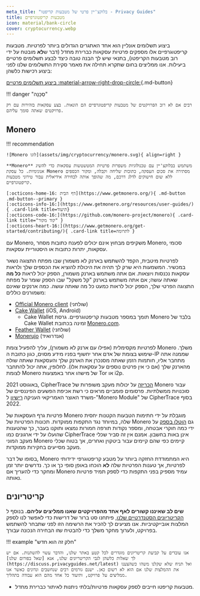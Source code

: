 ```yaml
---
meta_title: "בלוקצ'יין פרטי של מטבעות קריפטו - Privacy Guides"
title: מטבעות קריפטוגרפיים
icon: material/bank-circle
cover: cryptocurrency.webp
---
```


ביצוע תשלומים אונליין הוא אחד האתגרים הגדולים ביותר לפרטיות. מטבעות קריפטוגרפיים אלו מספקים פרטיות עסקאות כברירת מחדל (דבר ש**לא** מובטח על ידי רוב מטבעות הקריפטו), בתנאי שיש לך הבנה טובה כיצד לבצע תשלומים פרטיים ביעילות. אנו ממליצים בחום שתקרא תחילה את מאמר סקירת התשלומים שלנו לפני ביצוע רכישות כלשהן:

[ביצוע תשלומים פרטיים :material-arrow-right-drop-circle:](advanced/payments.md ""){.md-button}

!!! danger "סַכָּנָה"

    רבים אם לא רוב הפרויקטים של מטבעות קריפטוגרפיים הם הונאות. בצע עסקאות בזהירות עם רק פרויקטים שאתה סומך עליהם.

## Monero

!!! recommendation

    ![Monero לוגו](assets/img/cryptocurrency/monero.svg){ align=right }
    
    **Monero** משתמש בבלוקצ'יין עם טכנולוגיות משפרות פרטיות המטשטשות עסקאות כדי להשיג אנונימיות. כל עסקת Monero מסתירה את סכום העסקה, כתובות שליחה וקבלה, ומקור הכספים ללא שום חישוקים לדלג דרכם, מה שהופך אותה לבחירה אידיאלית עבור טירוני מטבעות קריפטוגרפיים.
    
    [:octicons-home-16: דף הבית](https://www.getmonero.org/){ .md-button .md-button--primary }
    [:octicons-info-16:](https://www.getmonero.org/resources/user-guides/){ .card-link title=תיעוד}
    [:octicons-code-16:](https://github.com/monero-project/monero){ .card-link title="קוד מקור" }
    [:octicons-heart-16:](https://www.getmonero.org/get-started/contributing/){ .card-link title=לתרומה }

עם Monero, משקיפים מבחוץ אינם יכולים לפענח כתובות מסחר Monero, סכומי עסקאות, יתרות כתובות או היסטוריית עסקאות.

לפרטיות מיטבית, הקפד להשתמש בארנק לא משמורן שבו מפתח התצוגה נשאר במכשיר. המשמעות היא שרק לך תהיה את היכולת להוציא את הכספים שלך ולראות עסקאות נכנסות ויוצאות. אם אתה משתמש בארנק משמורן, הספק יכול לראות **כל מה** שאתה עושה; אם אתה משתמש בארנק "קל משקל" שבו הספק שומר על מפתח התצוגה הפרטי שלך, הספק יכול לראות כמעט כל מה שאתה עושה. כמה ארנקים שאינם משמורנים כוללים:

- [Official Monero client](https://getmonero.org/downloads) (שולחני)
- [Cake Wallet](https://cakewallet.com/) (iOS, Android)
    - Cake Wallet תומך במספר מטבעות קריפטוגרפיים. גרסת Monero בלבד של Cake Wallet זמינה בכתובת [Monero.com](https://monero.com/).
- [Feather Wallet](https://featherwallet.org/) (שולחני)
- [Monerujo](https://www.monerujo.io/) (אנדרואיד)

לפרטיות מקסימלית (אפילו עם ארנק לא משמורן), עליך להפעיל צומת Monero משלך. שימוש בצומת של אדם אחר יחשוף בפניו מידע מסוים, כגון כתובת ה-IP שממנה אתה מתחבר אליו, חותמות הזמן שאתה מסנכרן את הארנק שלך והעסקאות שאתה שולח מהארנק שלך (אם כי אין פרטים נוספים על עסקאות אלו). לחלופין, אתה יכול להתחבר לצומת Monero של מישהו אחר באמצעות Tor או i2p.

באוגוסט 2021, CipherTrace [הכריזה](https://ciphertrace.com/enhanced-monero-tracing/) על יכולות מעקב משופרות של Monero עבור סוכנויות ממשלתיות. פרסומים פומביים מראים כי רשת אכיפת הפשעים הפיננסיים של משרד האוצר האמריקאי העניקה [רישיון](https://sam.gov/opp/d12cbe9afbb94ca68006d0f006d355ac/view) ל-"Monero Module" של CipherTrace בסוף 2022.

פרטיות גרף העסקאות של Monero מוגבלת על ידי חתימות הטבעות הקטנות יחסית שלה, במיוחד נגד התקפות ממוקדות. תכונות הפרטיות של Monero גם [הוטלו בספק](https://web.archive.org/web/20180331203053/https://www.wired.com/story/monero-privacy/) על ידי כמה חוקרי אבטחה, ומספר נקודות תורפה חמורות נמצאו ותוקנו בעבר, כך שהטענות שהועלו על ידי ארגונים כמו CipherTrace אינן באות בחשבון. אמנם אין זה סביר שכלי מעקב המוני Monero קיימים כפי שהם קיימים עבור ביטקוין ואחרים, אך בטוח שכלי מעקב מסייעים בחקירות ממוקדות.

בסופו של דבר, Monero היא המתמודדת החזקה ביותר על מטבע קריפטוגרפי ידידותי לפרטיות, אך טענות הפרטיות שלה **לא** הוכחו באופן סופי כך או כך. נדרשים יותר זמן ומחקר כדי להעריך אם Monero עמיד מספיק בפני התקפות כדי לספק תמיד פרטיות נאותה.

## קריטריונים

**שים לב שאיננו קשורים לאף אחד מהפרויקטים שאנו ממליצים עליהם.** בנוסף ל [הקריטריונים הסטנדרטיים שלנו](about/criteria.md), פיתחנו סט ברור של דרישות כדי לאפשר לנו לספק המלצות אובייקטיביות. אנו מציעים לך להכיר את הרשימה הזו לפני שתבחר להשתמש בפרויקט, ולערוך מחקר משלך כדי להבטיח שזו הבחירה הנכונה עבורך.

!!! example "חלק זה הוא חדש"

    אנו עובדים על קביעת קריטריונים מוגדרים לכל קטע באתר שלנו, והדבר עשוי להשתנות. אם יש לך שאלות כלשהן לגבי הקריטריונים שלנו, אנא [שאל בפורום שלנו](https://discuss.privacyguides.net/latest) ואל תניח שלא שקלנו משהו כשהצענו את ההמלצות שלנו אם הוא לא רשום כאן. ישנם גורמים רבים שנחשבים ונדונים כאשר אנו ממליצים על פרויקט, ותיעוד כל אחד מהם הוא עבודה בתהליך.

- מטבעות קריפטו חייבים לספק עסקאות פרטיות/בלתי ניתנות לאיתור כברירת מחדל.
